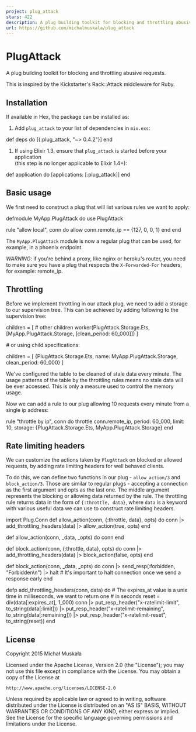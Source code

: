```yaml
---
project: plug_attack
stars: 422
description: A plug building toolkit for blocking and throttling abusive requests
url: https://github.com/michalmuskala/plug_attack
---
```


PlugAttack
==========

A plug building toolkit for blocking and throttling abusive requests.

This is inspired by the Kickstarter's Rack::Attack middleware for Ruby.

Installation
------------

If available in Hex, the package can be installed as:

1.  Add `plug_attack` to your list of dependencies in `mix.exs`:

def deps do
  \[{:plug\_attack, "~> 0.4.2"}\]
end

1.  If using Elixir 1.3, ensure that `plug_attack` is started before your application  
    (this step is no longer applicable to Elixir 1.4+):

def application do
  \[applications: \[:plug\_attack\]\]
end

Basic usage
-----------

We first need to construct a plug that will list various rules we want to apply:

defmodule MyApp.PlugAttack do
  use PlugAttack

  rule "allow local", conn do
    allow conn.remote\_ip \== {127, 0, 0, 1}
  end
end

The `MyApp.PlugAttack` module is now a regular plug that can be used, for example, in a phoenix endpoint.

_WARNING_: if you're behind a proxy, like nginx or heroku's router, you need to make sure you have a plug that respects the `X-Forwarded-For` headers, for example: remote\_ip.

Throttling
----------

Before we implement throttling in our attack plug, we need to add a storage to our supervision tree. This can be achieved by adding following to the supervision tree:

children \= \[
  \# other children
  worker(PlugAttack.Storage.Ets, \[MyApp.PlugAttack.Storage, \[clean\_period: 60\_000\]\])
\]

\# or using child specifications:

children \= \[
  {PlugAttack.Storage.Ets, name: MyApp.PlugAttack.Storage, clean\_period: 60\_000}
\]

We've configured the table to be cleaned of stale data every minute. The usage patterns of the table by the throttling rules means no stale data will be ever accessed. This is only a measure used to control the memory usage.

Now we can add a rule to our plug allowing 10 requests every minute from a single ip address:

rule "throttle by ip", conn do
  throttle conn.remote\_ip,
    period: 60\_000, limit: 10,
    storage: {PlugAttack.Storage.Ets, MyApp.PlugAttack.Storage}
end

Rate limiting headers
---------------------

We can customize the actions taken by `PlugAttack` on blocked or allowed requests, by adding rate limiting headers for well behaved clients.

To do this, we can define two functions in our plug - `allow_action/3` and `block_action/3`. Those are similar to regular plugs - accepting a connection as the first argument and opts as the last one. The middle argument represents the blocking or allowing data returned by the rule. The throttling rule returns data in the form of `{:throttle, data}`, where `data` is a keyword with various useful data we can use to construct rate limiting headers.

import Plug.Conn
def allow\_action(conn, {:throttle, data}, opts) do
  conn
  |> add\_throttling\_headers(data)
  |> allow\_action(true, opts)
end

def allow\_action(conn, \_data, \_opts) do
  conn
end

def block\_action(conn, {:throttle, data}, opts) do
  conn
  |> add\_throttling\_headers(data)
  |> block\_action(false, opts)
end

def block\_action(conn, \_data, \_opts) do
  conn
  |> send\_resp(:forbidden, "Forbidden\\n")
  |> halt \# It's important to halt connection once we send a response early
end

defp add\_throttling\_headers(conn, data) do
  \# The expires\_at value is a unix time in milliseconds, we want to return one
  \# in seconds
  reset \= div(data\[:expires\_at\], 1\_000)
  conn
  |> put\_resp\_header("x-ratelimit-limit", to\_string(data\[:limit\]))
  |> put\_resp\_header("x-ratelimit-remaining", to\_string(data\[:remaining\]))
  |> put\_resp\_header("x-ratelimit-reset", to\_string(reset))
end

License
-------

Copyright 2015 Michał Muskała

Licensed under the Apache License, Version 2.0 (the "License"); you may not use this file except in compliance with the License. You may obtain a copy of the License at

```
http://www.apache.org/licenses/LICENSE-2.0
```

Unless required by applicable law or agreed to in writing, software distributed under the License is distributed on an "AS IS" BASIS, WITHOUT WARRANTIES OR CONDITIONS OF ANY KIND, either express or implied. See the License for the specific language governing permissions and limitations under the License.
